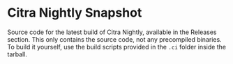 # Citra Nightly Snapshot

Source code for the latest build of Citra Nightly, available in the Releases section. This only contains the source code, not any precompiled binaries. To build it yourself, use the build scripts provided in the `.ci` folder inside the tarball.
